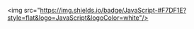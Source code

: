 <img src="https://img.shields.io/badge/JavaScript-#F7DF1E?style=flat&logo=JavaScript&logoColor=white"/>
 
